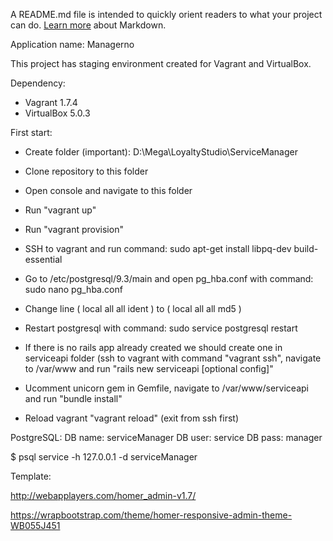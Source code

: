  A README.md file is intended to quickly orient readers to what your project can do.
 [Learn more](http://go.microsoft.com/fwlink/p/?LinkId=524306) about Markdown.
 
 Application name: Managerno
 
 This project has staging environment created for Vagrant and VirtualBox.
 
 Dependency:
 - Vagrant 1.7.4
 - VirtualBox 5.0.3
 
 
 First start:
 - Create folder (important): D:\Mega\LoyaltyStudio\ServiceManager
 - Clone repository to this folder
 - Open console and navigate to this folder
 - Run "vagrant up"
 - Run "vagrant provision"
 
 - SSH to vagrant and run command: sudo apt-get install libpq-dev build-essential
 - Go to /etc/postgresql/9.3/main and open pg_hba.conf with command: sudo nano pg_hba.conf
 - Change line ( local   all     all             ident ) to ( local   all     all             md5 ) 
 - Restart postgresql with command: sudo service postgresql restart
 
 - If there is no rails app already created we should create one in serviceapi folder (ssh to vagrant with command "vagrant ssh", navigate to /var/www and run "rails new serviceapi [optional config]"
 - Ucomment unicorn gem in Gemfile, navigate to /var/www/serviceapi and run "bundle install" 
 - Reload vagrant "vagrant reload" (exit from ssh first)
 
 PostgreSQL:
 DB name: serviceManager
 DB user: service
 DB pass: manager
 
 $ psql service -h 127.0.0.1 -d serviceManager
 
 
 Template:
 
 http://webapplayers.com/homer_admin-v1.7/
 
 https://wrapbootstrap.com/theme/homer-responsive-admin-theme-WB055J451